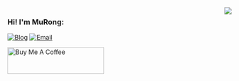 <img align='right' src="https://github-readme-stats.vercel.app/api?username=murongg&show_icons=true">

### Hi! I'm MuRong:

[![Blog](https://img.shields.io/static/v1?label=Blog&message=imuboy.cn&color=orange&logo=bloglovin&style=flat-square&logoColor=white)](https://www.imuboy.cn/)
[![Email](https://img.shields.io/static/v1?label=Email&message=admin@imuboy.cn%20&color=5194f0&logo=gmail&style=flat-square&logoColor=white)](mailto:admin@imuboy.cn)
  
  
<!-- 👨‍💻 A Web Frontend developer   -->
<!-- 🤩 Learn Golang   -->

<!-- ## &#x1f92b; Github Visitors -->

<!-- [![Top Langs](https://profile-counter.glitch.me/murongg/count.svg)](https://github.com/murongg) -->

<a href="https://www.buymeacoffee.com/murong" target="_blank"><img src="https://cdn.buymeacoffee.com/buttons/v2/default-yellow.png" alt="Buy Me A Coffee" style="height: 60px !important;width: 217px !important;" ></a>
